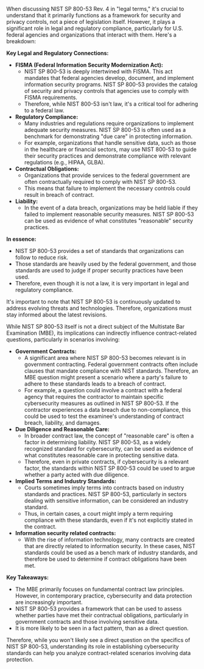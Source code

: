 When discussing NIST SP 800-53 Rev. 4 in "legal terms," it's crucial to understand that it primarily functions as a framework for security and privacy controls, not a piece of legislation itself. However, it plays a significant role in legal and regulatory compliance, particularly for U.S. federal agencies and organizations that interact with them. Here's a breakdown:

**Key Legal and Regulatory Connections:**

* **FISMA (Federal Information Security Modernization Act):**
    * NIST SP 800-53 is deeply intertwined with FISMA. This act mandates that federal agencies develop, document, and implement information security programs. NIST SP 800-53 provides the catalog of security and privacy controls that agencies use to comply with FISMA requirements.
    * Therefore, while NIST 800-53 isn't law, it's a critical tool for adhering to a federal law.
* **Regulatory Compliance:**
    * Many industries and regulations require organizations to implement adequate security measures. NIST SP 800-53 is often used as a benchmark for demonstrating "due care" in protecting information.
    * For example, organizations that handle sensitive data, such as those in the healthcare or financial sectors, may use NIST 800-53 to guide their security practices and demonstrate compliance with relevant regulations (e.g., HIPAA, GLBA).
* **Contractual Obligations:**
    * Organizations that provide services to the federal government are often contractually required to comply with NIST SP 800-53.
    * This means that failure to implement the necessary controls could result in breach of contract.
* **Liability:**
    * In the event of a data breach, organizations may be held liable if they failed to implement reasonable security measures. NIST SP 800-53 can be used as evidence of what constitutes "reasonable" security practices.

**In essence:**

* NIST SP 800-53 provides a set of standards that organizations can follow to reduce risk.
* Those standards are heavily used by the federal government, and those standards are used to judge if proper security practices have been used.
* Therefore, even though it is not a law, it is very important in legal and regulatory compliance.

It's important to note that NIST SP 800-53 is continuously updated to address evolving threats and technologies. Therefore, organizations must stay informed about the latest revisions.




While NIST SP 800-53 itself is not a direct subject of the Multistate Bar Examination (MBE), its implications can indirectly influence contract-related questions, particularly in scenarios involving:

* **Government Contracts:**
    * A significant area where NIST SP 800-53 becomes relevant is in government contracting. Federal government contracts often include clauses that mandate compliance with NIST standards. Therefore, an MBE question might present a scenario where a party's failure to adhere to these standards leads to a breach of contract.
    * For example, a question could involve a contract with a federal agency that requires the contractor to maintain specific cybersecurity measures as outlined in NIST SP 800-53. If the contractor experiences a data breach due to non-compliance, this could be used to test the examinee's understanding of contract breach, liability, and damages.
* **Due Diligence and Reasonable Care:**
    * In broader contract law, the concept of "reasonable care" is often a factor in determining liability. NIST SP 800-53, as a widely recognized standard for cybersecurity, can be used as evidence of what constitutes reasonable care in protecting sensitive data.
    * Therefore, even in private contracts, if cybersecurity is a relevant factor, the standards within NIST SP 800-53 could be used to argue whether a party acted with due diligence.
* **Implied Terms and Industry Standards:**
    * Courts sometimes imply terms into contracts based on industry standards and practices. NIST SP 800-53, particularly in sectors dealing with sensitive information, can be considered an industry standard.
    * Thus, in certain cases, a court might imply a term requiring compliance with these standards, even if it's not explicitly stated in the contract.
* **Information security related contracts:**
    * With the rise of information technology, many contracts are created that are directly related to information security. In these cases, NIST standards could be used as a bench mark of industry standards, and therefore be used to determine if contract obligations have been met.

**Key Takeaways:**

* The MBE primarily focuses on fundamental contract law principles. However, in contemporary practice, cybersecurity and data protection are increasingly important.
* NIST SP 800-53 provides a framework that can be used to assess whether parties have met their contractual obligations, particularly in government contracts and those involving sensitive data.
* It is more likely to be seen in a fact pattern, than as a direct question.

Therefore, while you won't likely see a direct question on the specifics of NIST SP 800-53, understanding its role in establishing cybersecurity standards can help you analyze contract-related scenarios involving data protection.

